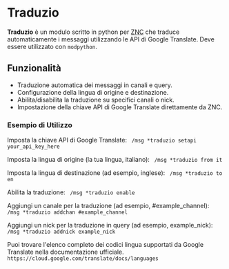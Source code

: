 # Traduzio

**Traduzio** è un modulo scritto in python per [ZNC](https://znc.in/) che traduce automaticamente i messaggi utilizzando le API di Google Translate. Deve essere utilizzato con `modpython`.

## Funzionalità

- Traduzione automatica dei messaggi in canali e query.
- Configurazione della lingua di origine e destinazione.
- Abilita/disabilita la traduzione su specifici canali o nick.
- Impostazione della chiave API di Google Translate direttamente da ZNC.

### Esempio di Utilizzo

Imposta la chiave API di Google Translate:
` /msg *traduzio setapi your_api_key_here` 

Imposta la lingua di origine (la tua lingua, italiano):
` /msg *traduzio from it` 

Imposta la lingua di destinazione (ad esempio, inglese):
` /msg *traduzio to en` 

Abilita la traduzione:
` /msg *traduzio enable` 

Aggiungi un canale per la traduzione (ad esempio, #example_channel):
` /msg *traduzio addchan #example_channel` 

Aggiungi un nick per la traduzione in query (ad esempio, example_nick):
` /msg *traduzio addnick example_nick` 

Puoi trovare l'elenco completo dei codici lingua supportati da Google Translate nella documentazione ufficiale.
` https://cloud.google.com/translate/docs/languages` 
